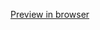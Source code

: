 <a href="https://breni-tiber.github.io/FFG_CharacterSheet_html/public/sheet.html">Preview in browser</a>
